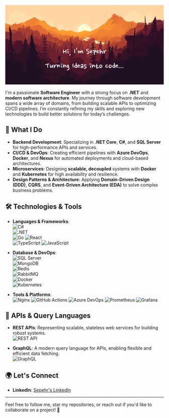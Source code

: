 ![Welcome To Sepehr's Bio. An Aspiring .NET Developer](https://github.com/SepehrSohangir/SepehrSohangir/blob/main/Hi%2C_I'm_SepehrTurning_Ideas_into_code...%20(1).png)

I'm a passionate **Software Engineer** with a strong focus on **.NET** and **modern software architecture**. My journey through software development spans a wide array of domains, from building scalable APIs to optimizing CI/CD pipelines. I’m constantly refining my skills and exploring new technologies to build better solutions for today’s challenges.

## 🚀 What I Do

- **Backend Development**: Specializing in **.NET Core**, **C#**, and **SQL Server** for high-performance APIs and services.
- **CI/CD & DevOps**: Creating efficient pipelines with **Azure DevOps**, **Docker**, and **Nexus** for automated deployments and cloud-based architectures.
- **Microservices**: Designing **scalable, decoupled** systems with **Docker** and **Kubernetes** for high availability and resilience.
- **Design Patterns & Architecture**: Applying **Domain-Driven Design (DDD)**, **CQRS**, and **Event-Driven Architecture (EDA)** to solve complex business problems.

## 🛠 Technologies & Tools

- **Languages & Frameworks**:  
  ![C#](https://img.shields.io/badge/C%23-239120?style=for-the-badge&logo=c-sharp&logoColor=white)  
  ![.NET](https://img.shields.io/badge/.NET-512BD4?style=for-the-badge&logo=.net&logoColor=white)  
  ![Go](https://img.shields.io/badge/Go-00ADD8?style=for-the-badge&logo=go&logoColor=white)
  ![React](https://img.shields.io/badge/React-61DAFB?style=for-the-badge&logo=react&logoColor=black)  
  ![TypeScript](https://img.shields.io/badge/TypeScript-3178C6?style=for-the-badge&logo=typescript&logoColor=white)
  ![JavaScript](https://img.shields.io/badge/JavaScript-F7DF1E?style=for-the-badge&logo=javascript&logoColor=black)  



- **Database & DevOps**:  
  ![SQL Server](https://img.shields.io/badge/SQL_Server-CC2927?style=for-the-badge&logo=microsoft-sql-server&logoColor=white)  
  ![MongoDB](https://img.shields.io/badge/MongoDB-47A248?style=for-the-badge&logo=mongodb&logoColor=white)  
  ![Redis](https://img.shields.io/badge/Redis-DC382D?style=for-the-badge&logo=redis&logoColor=white)  
  ![RabbitMQ](https://img.shields.io/badge/RabbitMQ-FF6600?style=for-the-badge&logo=rabbitmq&logoColor=white)  
  ![Docker](https://img.shields.io/badge/Docker-2496ED?style=for-the-badge&logo=docker&logoColor=white)  
  ![Kubernetes](https://img.shields.io/badge/Kubernetes-326CE5?style=for-the-badge&logo=kubernetes&logoColor=white)  
  


- **Tools & Platforms**:  
  ![Nginx](https://img.shields.io/badge/Nginx-009639?style=for-the-badge&logo=nginx&logoColor=white)
  ![GitHub Actions](https://img.shields.io/badge/GitHub_Actions-2088FF?style=for-the-badge&logo=github-actions&logoColor=white)
  ![Azure DevOps](https://img.shields.io/badge/Azure_DevOps-0078D4?style=for-the-badge&logo=azuredevops&logoColor=white)
  ![Prometheus](https://img.shields.io/badge/Prometheus-E6522C?style=for-the-badge&logo=prometheus&logoColor=white)
  ![Grafana](https://img.shields.io/badge/Grafana-FF1F20?style=for-the-badge&logo=grafana&logoColor=white)

## 🔧 APIs & Query Languages

- **REST APIs**: Representing scalable, stateless web services for building robust systems.  
  ![REST API](https://img.shields.io/badge/REST_API-67C2EF?style=for-the-badge&logo=rest&logoColor=white)

- **GraphQL**: A modern query language for APIs, enabling flexible and efficient data fetching.  
  ![GraphQL](https://img.shields.io/badge/GraphQL-E10098?style=for-the-badge&logo=graphql&logoColor=white)

## 🌍 Let's Connect

- **LinkedIn**: [Sepehr's LinkedIn](https://www.linkedin.com/in/sepehrsohangir)
---

Feel free to follow me, star my repositories, or reach out if you'd like to collaborate on a project! 🎯

